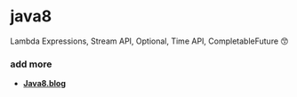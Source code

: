 # java8
Lambda Expressions, Stream API, Optional, Time API, CompletableFuture 😙
### add more
- <b><a href="https://everlasting-cello-2b6.notion.site/Java-a5edcd1164224f34a327eda9ba8d25d7">Java8.blog</a></br>

